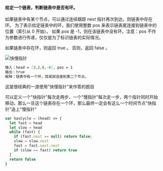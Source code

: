 #### 给定一个链表，判断链表中是否有环。

如果链表中有某个节点，可以通过连续跟踪 next 指针再次到达，则链表中存在环。 为了表示给定链表中的环，我们使用整数 pos 来表示链表尾连接到链表中的位置（索引从 0 开始）。 如果 pos 是 -1，则在该链表中没有环。注意：pos 不作为参数进行传递，仅仅是为了标识链表的实际情况。

如果链表中存在环，则返回 true 。 否则，返回 false 。

![快慢指针](https://github.com/Limuyang1013/FE-Blogger/blob/master/Pictures/%E5%BF%AB%E6%85%A2%E6%8C%87%E9%92%88.png)

```markdown
输入：head = [3,2,0,-4], pos = 1
输出：true
解释：链表中有一个环，其尾部连接到第二个节点。
```

这是很经典的一道使用"快慢指针"来作答的题目

可以定义一个"快指针"每次走两步，一个"慢指针"每次走一步，两个指针同时开始移动，那么一旦这个链表存在一个环，那么最终一定会有这么一个时间节点"快指针"追上"慢指针"

```javascript
var hasCycle = (head) => {
  let fast = head
  let slow = head
  while (fast) {                        
    if (fast.next == null) return false;
    slow = slow.next             
    fast = fast.next.next           
    if (slow == fast) return true
  }
  return false                
}
```
